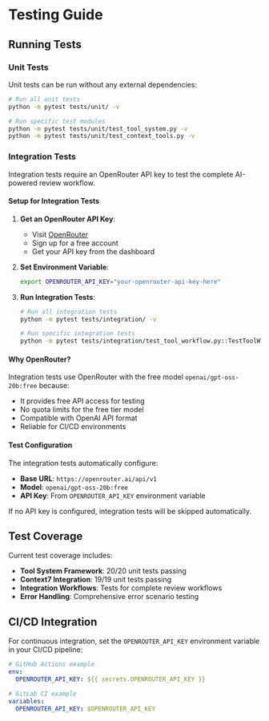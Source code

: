 # Testing Guide

## Running Tests

### Unit Tests
Unit tests can be run without any external dependencies:

```bash
# Run all unit tests
python -m pytest tests/unit/ -v

# Run specific test modules
python -m pytest tests/unit/test_tool_system.py -v
python -m pytest tests/unit/test_context_tools.py -v
```

### Integration Tests

Integration tests require an OpenRouter API key to test the complete AI-powered review workflow.

#### Setup for Integration Tests

1. **Get an OpenRouter API Key**:
   - Visit [OpenRouter](https://openrouter.ai/)
   - Sign up for a free account
   - Get your API key from the dashboard

2. **Set Environment Variable**:
   ```bash
   export OPENROUTER_API_KEY="your-openrouter-api-key-here"
   ```

3. **Run Integration Tests**:
   ```bash
   # Run all integration tests
   python -m pytest tests/integration/ -v
   
   # Run specific integration tests
   python -m pytest tests/integration/test_tool_workflow.py::TestToolWorkflowIntegration::test_complete_review_workflow -v
   ```

#### Why OpenRouter?

Integration tests use OpenRouter with the free model `openai/gpt-oss-20b:free` because:
- It provides free API access for testing
- No quota limits for the free tier model
- Compatible with OpenAI API format
- Reliable for CI/CD environments

#### Test Configuration

The integration tests automatically configure:
- **Base URL**: `https://openrouter.ai/api/v1`
- **Model**: `openai/gpt-oss-20b:free` 
- **API Key**: From `OPENROUTER_API_KEY` environment variable

If no API key is configured, integration tests will be skipped automatically.

## Test Coverage

Current test coverage includes:
- **Tool System Framework**: 20/20 unit tests passing
- **Context7 Integration**: 19/19 unit tests passing  
- **Integration Workflows**: Tests for complete review workflows
- **Error Handling**: Comprehensive error scenario testing

## CI/CD Integration

For continuous integration, set the `OPENROUTER_API_KEY` environment variable in your CI/CD pipeline:

```yaml
# GitHub Actions example
env:
  OPENROUTER_API_KEY: ${{ secrets.OPENROUTER_API_KEY }}

# GitLab CI example  
variables:
  OPENROUTER_API_KEY: $OPENROUTER_API_KEY
```